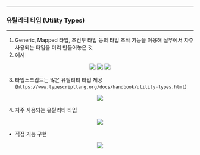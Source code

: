 -----
### 유틸리티 타입 (Utility Types)
-----
1. Generic, Mapped 타입, 조건부 타입 등의 타입 조작 기능을 이용해 실무에서 자주 사용되는 타입을 미리 만들어놓은 것
2. 예시
<div align="center">
<img src="https://github.com/user-attachments/assets/567382af-348e-46ad-825d-d95532d428a9">
<img src="https://github.com/user-attachments/assets/7885cf35-0802-4bfe-9648-91463a98e1b5">
<img src="https://github.com/user-attachments/assets/87e2bbf5-3cda-4de5-b1af-3200aa012e42">
</div>

3. 타입스크립트는 많은 유틸리티 타입 제공 (```https://www.typescriptlang.org/docs/handbook/utility-types.html```)
<div align="center">
<img src="https://github.com/user-attachments/assets/db20e3ad-71d0-4bab-b215-c9ff10f0727e">
</div>

4. 자주 사용되는 유틸리티 타입
<div align="center">
<img src="https://github.com/user-attachments/assets/86aca03d-eda9-4fa8-b4cc-c5cab2aa52f2">
</div>

  - 직접 기능 구현
<div align="center">
<img src="https://github.com/user-attachments/assets/d7dd45f3-052c-460f-85f1-dae6ddc78265">
</div>
